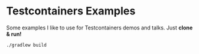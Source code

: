 # Testcontainers Examples

Some examples I like to use for Testcontainers demos and talks.
Just **clone & run!**
```bash
./gradlew build
```